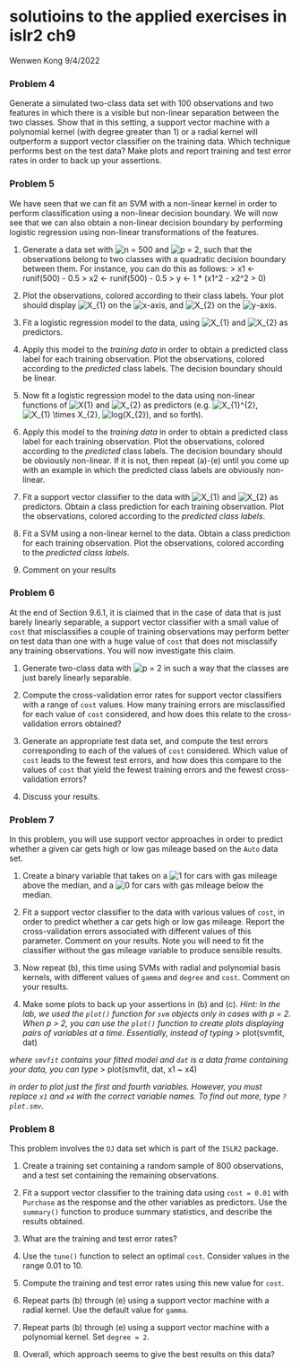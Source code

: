 solutioins to the applied exercises in islr2 ch9
================
Wenwen Kong
9/4/2022

### Problem 4

Generate a simulated two-class data set with 100 observations and two
features in which there is a visible but non-linear separation between
the two classes. Show that in this setting, a support vector machine
with a polynomial kernel (with degree greater than 1) or a radial kernel
will outperform a support vector classifier on the training data. Which
technique performs best on the test data? Make plots and report training
and test error rates in order to back up your assertions.

### Problem 5

We have seen that we can fit an SVM with a non-linear kernel in order to
perform classification using a non-linear decision boundary. We will now
see that we can also obtain a non-linear decision boundary by performing
logistic regression using non-linear transformations of the features.

1)  Generate a data set with
    ![n = 500](https://latex.codecogs.com/png.image?%5Cdpi%7B110%7D&space;%5Cbg_white&space;n%20%3D%20500 "n = 500")
    and
    ![p = 2](https://latex.codecogs.com/png.image?%5Cdpi%7B110%7D&space;%5Cbg_white&space;p%20%3D%202 "p = 2"),
    such that the observations belong to two classes with a quadratic
    decision boundary between them. For instance, you can do this as
    follows: \> x1 \<- runif(500) - 0.5 \> x2 \<- runif(500) - 0.5 \> y
    \<- 1 \* (x1^2 - x2^2 \> 0)

2)  Plot the observations, colored according to their class labels. Your
    plot should display
    ![X\_{1}](https://latex.codecogs.com/png.image?%5Cdpi%7B110%7D&space;%5Cbg_white&space;X_%7B1%7D "X_{1}")
    on the
    ![x](https://latex.codecogs.com/png.image?%5Cdpi%7B110%7D&space;%5Cbg_white&space;x "x")-axis,
    and
    ![X\_{2}](https://latex.codecogs.com/png.image?%5Cdpi%7B110%7D&space;%5Cbg_white&space;X_%7B2%7D "X_{2}")
    on the
    ![y](https://latex.codecogs.com/png.image?%5Cdpi%7B110%7D&space;%5Cbg_white&space;y "y")-axis.

3)  Fit a logistic regression model to the data, using
    ![X\_{1}](https://latex.codecogs.com/png.image?%5Cdpi%7B110%7D&space;%5Cbg_white&space;X_%7B1%7D "X_{1}")
    and
    ![X\_{2}](https://latex.codecogs.com/png.image?%5Cdpi%7B110%7D&space;%5Cbg_white&space;X_%7B2%7D "X_{2}")
    as predictors.

4)  Apply this model to the *training data* in order to obtain a
    predicted class label for each training observation. Plot the
    observations, colored according to the *predicted* class labels. The
    decision boundary should be linear.

5)  Now fit a logistic regression model to the data using non-linear
    functions of
    ![X{1}](https://latex.codecogs.com/png.image?%5Cdpi%7B110%7D&space;%5Cbg_white&space;X%7B1%7D "X{1}")
    and
    ![X\_{2}](https://latex.codecogs.com/png.image?%5Cdpi%7B110%7D&space;%5Cbg_white&space;X_%7B2%7D "X_{2}")
    as predictors
    (e.g. ![X\_{1}^{2}](https://latex.codecogs.com/png.image?%5Cdpi%7B110%7D&space;%5Cbg_white&space;X_%7B1%7D%5E%7B2%7D "X_{1}^{2}"),
    ![X\_{1} \times X\_{2}](https://latex.codecogs.com/png.image?%5Cdpi%7B110%7D&space;%5Cbg_white&space;X_%7B1%7D%20%5Ctimes%20X_%7B2%7D "X_{1} \times X_{2}"),
    ![log(X\_{2})](https://latex.codecogs.com/png.image?%5Cdpi%7B110%7D&space;%5Cbg_white&space;log%28X_%7B2%7D%29 "log(X_{2})"),
    and so forth).

6)  Apply this model to the *training data* in order to obtain a
    predicted class label for each training observation. Plot the
    observations, colored according to the *predicted* class labels. The
    decision boundary should be obviously non-linear. If it is not, then
    repeat (a)-(e) until you come up with an example in which the
    predicted class labels are obviously non-linear.

7)  Fit a support vector classifier to the data with
    ![X\_{1}](https://latex.codecogs.com/png.image?%5Cdpi%7B110%7D&space;%5Cbg_white&space;X_%7B1%7D "X_{1}")
    and
    ![X\_{2}](https://latex.codecogs.com/png.image?%5Cdpi%7B110%7D&space;%5Cbg_white&space;X_%7B2%7D "X_{2}")
    as predictors. Obtain a class prediction for each training
    observation. Plot the observations, colored according to the
    *predicted class labels*.

8)  Fit a SVM using a non-linear kernel to the data. Obtain a class
    prediction for each training observation. Plot the observations,
    colored according to the *predicted class labels*.

9)  Comment on your results

### Problem 6

At the end of Section 9.6.1, it is claimed that in the case of data that
is just barely linearly separable, a support vector classifier with a
small value of `cost` that misclassifies a couple of training
observations may perform better on test data than one with a huge value
of `cost` that does not misclassify any training observations. You will
now investigate this claim.

1)  Generate two-class data with
    ![p = 2](https://latex.codecogs.com/png.image?%5Cdpi%7B110%7D&space;%5Cbg_white&space;p%20%3D%202 "p = 2")
    in such a way that the classes are just barely linearly separable.

2)  Compute the cross-validation error rates for support vector
    classifiers with a range of `cost` values. How many training errors
    are misclassified for each value of `cost` considered, and how does
    this relate to the cross-validation errors obtained?

3)  Generate an appropriate test data set, and compute the test errors
    corresponding to each of the values of `cost` considered. Which
    value of `cost` leads to the fewest test errors, and how does this
    compare to the values of `cost` that yield the fewest training
    errors and the fewest cross-validation errors?

4)  Discuss your results.

### Problem 7

In this problem, you will use support vector approaches in order to
predict whether a given car gets high or low gas mileage based on the
`Auto` data set.

1)  Create a binary variable that takes on a
    ![1](https://latex.codecogs.com/png.image?%5Cdpi%7B110%7D&space;%5Cbg_white&space;1 "1")
    for cars with gas mileage above the median, and a
    ![0](https://latex.codecogs.com/png.image?%5Cdpi%7B110%7D&space;%5Cbg_white&space;0 "0")
    for cars with gas mileage below the median.

2)  Fit a support vector classifier to the data with various values of
    `cost`, in order to predict whether a car gets high or low gas
    mileage. Report the cross-validation errors associated with
    different values of this parameter. Comment on your results. Note
    you will need to fit the classifier without the gas mileage variable
    to produce sensible results.

3)  Now repeat (b), this time using SVMs with radial and polynomial
    basis kernels, with different values of `gamma` and `degree` and
    `cost`. Comment on your results.

4)  Make some plots to back up your assertions in (b) and (c). *Hint: In
    the lab, we used the `plot()` function for `svm` objects only in
    cases with p = 2. When p \> 2, you can use the `plot()` function to
    create plots displaying pairs of variables at a time. Essentially,
    instead of typing* \> plot(svmfit, dat)

*where `smvfit` contains your fitted model and `dat` is a data frame
containing your data, you can type* \> plot(smvfit, dat, x1 \~ x4)

*in order to plot just the first and fourth variables. However, you must
replace `x1` and `x4` with the correct variable names. To find out more,
type `?plot.smv`.*

### Problem 8

This problem involves the `OJ` data set which is part of the `ISLR2`
package.

1)  Create a training set containing a random sample of 800
    observations, and a test set containing the remaining observations.

2)  Fit a support vector classifier to the training data using
    `cost = 0.01` with `Purchase` as the response and the other
    variables as predictors. Use the `summary()` function to produce
    summary statistics, and describe the results obtained.

3)  What are the training and test error rates?

4)  Use the `tune()` function to select an optimal `cost`. Consider
    values in the range 0.01 to 10.

5)  Compute the training and test error rates using this new value for
    `cost`.

6)  Repeat parts (b) through (e) using a support vector machine with a
    radial kernel. Use the default value for `gamma`.

7)  Repeat parts (b) through (e) using a support vector machine with a
    polynomial kernel. Set `degree = 2`.

8)  Overall, which approach seems to give the best results on this data?
